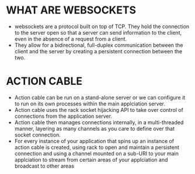 # WHAT ARE WEBSOCKETS

* websockets are a protocol built on top of TCP. They hold the connection to the server open so that a server can send information to the client, even in the absence of a request from a client.
* They allow for a bidirectional, full-duplex communication between the client and the server by creating a persistent connection between the two.

# ACTION CABLE

* Action cable can be run on a stand-alone server or we can configure it to run on its own processes within the main applciation server.
* Action cable uses the rack socket hijacking API to take over control of connections from the application server. 
* Action cable then manages connections internally, in a multi-threaded manner, layering as many channels as you care to define over that socket connection.
* For every instance of your application that spins up an instance of action cable is created, using rack to open and maintain a persistent connection and using a channel mounted on a sub-URI to your main applciation to stream from certain areas of your applciation and broadcast to other areas